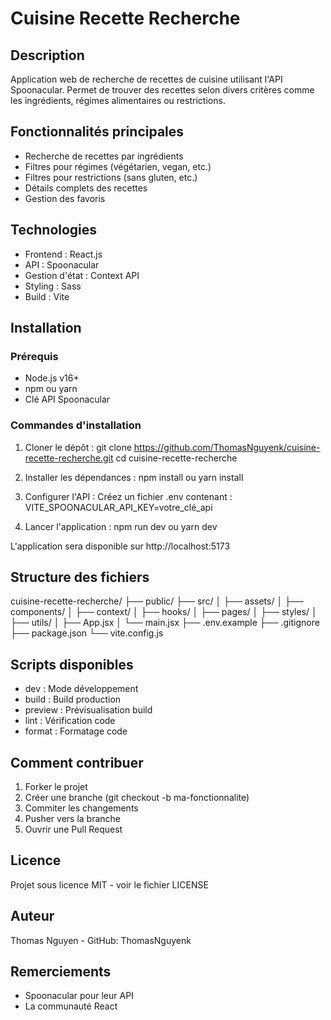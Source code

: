 # Cuisine Recette Recherche

## Description
Application web de recherche de recettes de cuisine utilisant l'API Spoonacular. Permet de trouver des recettes selon divers critères comme les ingrédients, régimes alimentaires ou restrictions.

## Fonctionnalités principales
- Recherche de recettes par ingrédients
- Filtres pour régimes (végétarien, vegan, etc.)
- Filtres pour restrictions (sans gluten, etc.)
- Détails complets des recettes
- Gestion des favoris

## Technologies
- Frontend : React.js
- API : Spoonacular
- Gestion d'état : Context API
- Styling : Sass
- Build : Vite

## Installation

### Prérequis
- Node.js v16+
- npm ou yarn
- Clé API Spoonacular

### Commandes d'installation
1. Cloner le dépôt :
git clone https://github.com/ThomasNguyenk/cuisine-recette-recherche.git
cd cuisine-recette-recherche

2. Installer les dépendances :
npm install
ou
yarn install

3. Configurer l'API :
Créez un fichier .env contenant :
VITE_SPOONACULAR_API_KEY=votre_clé_api

4. Lancer l'application :
npm run dev
ou
yarn dev

L'application sera disponible sur http://localhost:5173

## Structure des fichiers
cuisine-recette-recherche/
├── public/
├── src/
│   ├── assets/
│   ├── components/
│   ├── context/
│   ├── hooks/
│   ├── pages/
│   ├── styles/
│   ├── utils/
│   ├── App.jsx
│   └── main.jsx
├── .env.example
├── .gitignore
├── package.json
└── vite.config.js

## Scripts disponibles
- dev : Mode développement
- build : Build production
- preview : Prévisualisation build
- lint : Vérification code
- format : Formatage code

## Comment contribuer
1. Forker le projet
2. Créer une branche (git checkout -b ma-fonctionnalite)
3. Commiter les changements
4. Pusher vers la branche
5. Ouvrir une Pull Request

## Licence
Projet sous licence MIT - voir le fichier LICENSE

## Auteur
Thomas Nguyen - GitHub: ThomasNguyenk

## Remerciements
- Spoonacular pour leur API
- La communauté React
